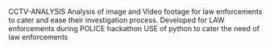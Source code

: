 CCTV-ANALYSIS
Analysis of image and Video footage for law enforcements to cater and ease their investigation process.
Developed for LAW enforcements during POLICE hackathon
USE of python to cater the need of law enforcements
